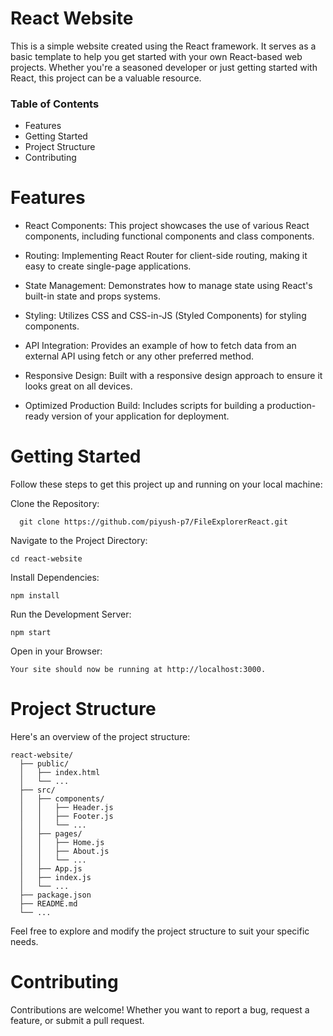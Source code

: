 # React Website
This is a simple website created using the React framework. It serves as a basic template to help you get started with your own React-based web projects. Whether you're a seasoned developer or just getting started with React, this project can be a valuable resource.

### Table of Contents
- Features
- Getting Started
- Project Structure
- Contributing
  
# Features
- React Components: 
This project showcases the use of various React components, including functional components and class components.

- Routing: 
Implementing React Router for client-side routing, making it easy to create single-page applications.

- State Management: 
Demonstrates how to manage state using React's built-in state and props systems.

- Styling: 
Utilizes CSS and CSS-in-JS (Styled Components) for styling components.

- API Integration: 
Provides an example of how to fetch data from an external API using fetch or any other preferred method.

- Responsive Design: 
Built with a responsive design approach to ensure it looks great on all devices.

- Optimized Production Build:
Includes scripts for building a production-ready version of your application for deployment.

# Getting Started
Follow these steps to get this project up and running on your local machine:

Clone the Repository:
```
  git clone https://github.com/piyush-p7/FileExplorerReact.git
```
Navigate to the Project Directory:
```
cd react-website
```
Install Dependencies:
```
npm install
```
Run the Development Server:
```
npm start
```
Open in your Browser:
```
Your site should now be running at http://localhost:3000.
```
# Project Structure
Here's an overview of the project structure:
```
react-website/
  ├── public/
  │   ├── index.html
  │   └── ...
  ├── src/
  │   ├── components/
  │   │   ├── Header.js
  │   │   ├── Footer.js
  │   │   └── ...
  │   ├── pages/
  │   │   ├── Home.js
  │   │   ├── About.js
  │   │   └── ...
  │   ├── App.js
  │   ├── index.js
  │   └── ...
  ├── package.json
  ├── README.md
  └── ...
```
Feel free to explore and modify the project structure to suit your specific needs.

# Contributing
Contributions are welcome! Whether you want to report a bug, request a feature, or submit a pull request.
